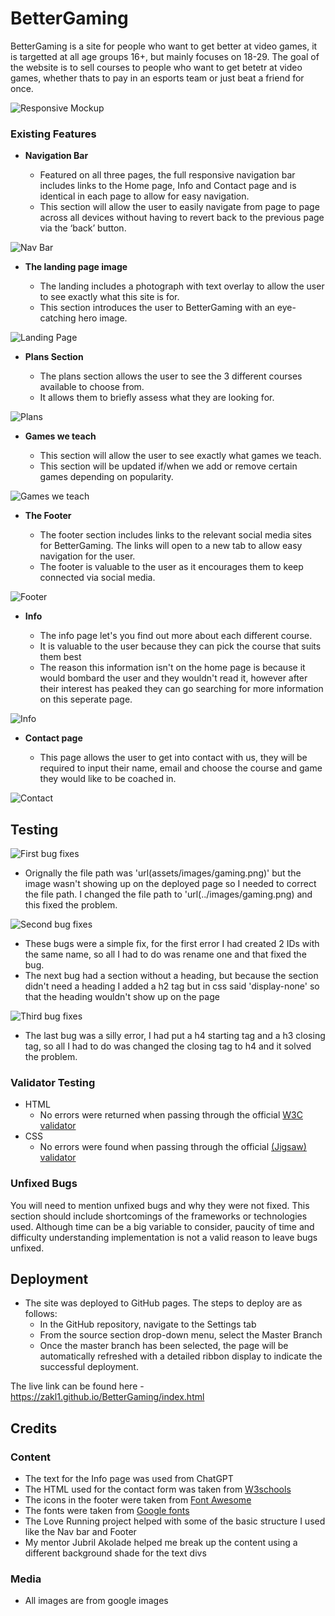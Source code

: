 # BetterGaming

BetterGaming is a site for people who want to get better at video games, it is targetted at all age groups 16+, but mainly focuses on 18-29. The goal of the website is to sell courses to people who want to get betetr at video games, whether thats to pay in an esports team or just beat a friend for once.

![Responsive Mockup](assets/images/responsive.PNG)
 
### Existing Features

- __Navigation Bar__

  - Featured on all three pages, the full responsive navigation bar includes links to the Home page, Info and Contact page and is identical in each page to allow for easy navigation.
  - This section will allow the user to easily navigate from page to page across all devices without having to revert back to the previous page via the ‘back’ button. 

![Nav Bar](assets/images/navbar.PNG)

- __The landing page image__

  - The landing includes a photograph with text overlay to allow the user to see exactly what this site is for.
  - This section introduces the user to BetterGaming with an eye-catching hero image.

![Landing Page](assets/images/herosection.PNG)

- __Plans Section__

  - The plans section allows the user to see the 3 different courses available to choose from.
  - It allows them to briefly assess what they are looking for.

![Plans](assets/images/planssection.PNG)

- __Games we teach__

  - This section will allow the user to see exactly what games we teach. 
  - This section will be updated if/when we add or remove certain games depending on popularity.

![Games we teach](assets/images/gamesweteachsection.PNG)

- __The Footer__ 

  - The footer section includes links to the relevant social media sites for BetterGaming. The links will open to a new tab to allow easy navigation for the user. 
  - The footer is valuable to the user as it encourages them to keep connected via social media.

![Footer](assets/images/footer.PNG)

- __Info__

  - The info page let's you find out more about each different course. 
  - It is valuable to the user because they can pick the course that suits them best
  - The reason this information isn't on the home page is because it would bombard the user and they wouldn't read it, however after their interest has peaked they can go searching for more information on this seperate page.

![Info](assets/images/infopage.PNG)

- __Contact page__

  - This page allows the user to get into contact with us, they will be required to input their name, email and choose the course and game they would like to be coached in.

![Contact](assets/images/contact.PNG)

## Testing 

![First bug fixes](assets/images/error.PNG)
- Orignally the file path was 'url(assets/images/gaming.png)' but the image wasn't showing up on the deployed page so I needed to correct the file path. I changed the file path to 'url(../images/gaming.png) and this fixed the problem.

![Second bug fixes](assets/images/error1.PNG)
- These bugs were a simple fix, for the first error I had created 2 IDs with the same name, so all I had to do was rename one and that fixed the bug.
- The next bug had a section without a heading, but because the section didn't need a heading I added a h2 tag but in css said 'display-none' so that the heading wouldn't show up on the page

![Third bug fixes](assets/images/error2.PNG)
- The last bug was a silly error, I had put a h4 starting tag and a h3 closing tag, so all I had to do was changed the closing tag to h4 and it solved the problem.

### Validator Testing 

- HTML
  - No errors were returned when passing through the official [W3C validator](https://validator.w3.org/nu/?doc=https%3A%2F%2Fcode-institute-org.github.io%2Flove-running-2.0%2Findex.html)
- CSS
  - No errors were found when passing through the official [(Jigsaw) validator](https://jigsaw.w3.org/css-validator/validator?uri=https%3A%2F%2Fvalidator.w3.org%2Fnu%2F%3Fdoc%3Dhttps%253A%252F%252Fcode-institute-org.github.io%252Flove-running-2.0%252Findex.html&profile=css3svg&usermedium=all&warning=1&vextwarning=&lang=en#css)

### Unfixed Bugs

You will need to mention unfixed bugs and why they were not fixed. This section should include shortcomings of the frameworks or technologies used. Although time can be a big variable to consider, paucity of time and difficulty understanding implementation is not a valid reason to leave bugs unfixed. 

## Deployment

- The site was deployed to GitHub pages. The steps to deploy are as follows: 
  - In the GitHub repository, navigate to the Settings tab 
  - From the source section drop-down menu, select the Master Branch
  - Once the master branch has been selected, the page will be automatically refreshed with a detailed ribbon display to indicate the successful deployment. 

The live link can be found here - https://zakl1.github.io/BetterGaming/index.html 


## Credits 

### Content 

- The text for the Info page was used from ChatGPT
- The HTML used for the contact form was taken from [W3schools](https://www.w3schools.com/)
- The icons in the footer were taken from [Font Awesome](https://fontawesome.com/)
- The fonts were taken from [Google fonts](https://fonts.google.com/)
- The Love Running project helped with some of the basic structure I used like the Nav bar and Footer
- My mentor Jubril Akolade helped me break up the content using a different background shade for the text divs

### Media

- All images are from google images
